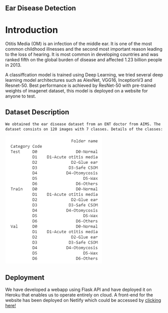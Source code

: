 ## Ear Disease Detection

# Introduction

Otitis Media (OM) is an infection of the middle ear. It is one of the most common childhood illnesses and the second most important reason leading to the loss of hearing. It is most common in developing countries and was ranked fifth on the global burden of disease and affected 1.23 billion people in 2013.


A classiffcation model is trained using Deep Learning, we tried several deep learning model architectures such as AlexNet, VGG16, InceptionV3 and Resnet-50. Best performance is achieved by ResNet-50 with pre-trained weights of imagenet dataset, this model is deployed on a website for anyone to test. 

## Dataset Description

```
We obtained the ear disease dataset from an ENT doctor from AIMS. The dataset consists on 120 images with 7 classes. Details of the classes: 
```

![alt text](images/Dataset_Description.png?raw=true)



## Deployment

We have developed a webapp using Flask API and have deployed it on Heroku that enables us to operate entirely on cloud.
A front-end for the website has been deployed on Netlify which could be accessed by [clicking here!](https://otology.netlify.com)


